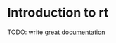 # Introduction to rt

TODO: write [great documentation](http://jacobian.org/writing/what-to-write/)
